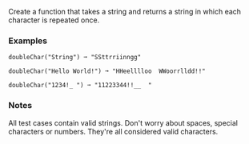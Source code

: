 
Create a function that takes a string and returns a string in which each character is repeated once.

### Examples

```
doubleChar("String") ➞ "SSttrriinngg"

doubleChar("Hello World!") ➞ "HHeelllloo  WWoorrlldd!!"

doubleChar("1234!_ ") ➞ "11223344!!__  "
```

### Notes

All test cases contain valid strings. Don't worry about spaces, special characters or numbers. They're all considered valid characters.

